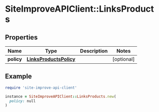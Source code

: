 # SiteImproveAPIClient::LinksProducts

## Properties

| Name | Type | Description | Notes |
| ---- | ---- | ----------- | ----- |
| **policy** | [**LinksProductsPolicy**](LinksProductsPolicy.md) |  | [optional] |

## Example

```ruby
require 'site-improve-api-client'

instance = SiteImproveAPIClient::LinksProducts.new(
  policy: null
)
```

